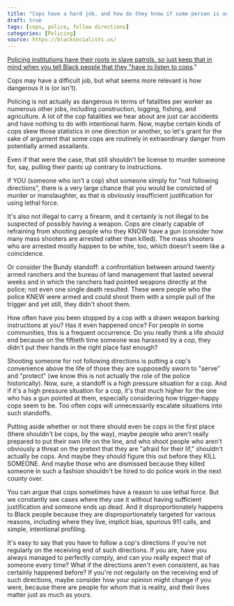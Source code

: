 ```yaml
---
title: "Cops have a hard job, and how do they know if some person is unarmed? If someone didn't follow directions, I'd probably shoot them too. You have to listen to cops."
draft: true
tags: [cops, police, follow directions]
categories: [Policing]
source: https://blacksocialists.us/
---
```


[Policing institutions have their roots in slave patrols, so just keep that in mind when you tell Black people that they "have to listen to cops](https://plsonline.eku.edu/insidelook/brief-history-slavery-and-origins-american-policing)."  
  
Cops may have a difficult job, but what seems more relevant is how dangerous it is (or isn't).  
  
Policing is not actually as dangerous in terms of fatalities per worker as numerous other jobs, including construction, logging, fishing, and agriculture. A lot of the cop fatalities we hear about are just car accidents and have nothing to do with intentional harm. Now, maybe certain kinds of cops skew those statistics in one direction or another, so let's grant for the sake of argument that some cops are routinely in extraordinary danger from potentially armed assailants.  
  
Even if that were the case, that still shouldn't be license to murder someone for, say, pulling their pants up contrary to instructions.  
  
If YOU (someone who isn't a cop) shot someone simply for "not following directions", there is a very large chance that you would be convicted of murder or manslaughter, as that is obviously insufficient justification for using lethal force.  
  
It's also not illegal to carry a firearm, and it certainly is not illegal to be suspected of possibly having a weapon. Cops are clearly capable of refraining from shooting people who they KNOW have a gun (consider how many mass shooters are arrested rather than killed). The mass shooters who are arrested mostly happen to be white, too, which doesn't seem like a coincidence.  
  
Or consider the Bundy standoff: a confrontation between around twenty armed ranchers and the bureau of land management that lasted several weeks and in which the ranchers had pointed weapons directly at the police; not even one single death resulted. These were people who the police KNEW were armed and could shoot them with a simple pull of the trigger and yet still, they didn't shoot them.  
  
How often have you been stopped by a cop with a drawn weapon barking instructions at you? Has it even happened once? For people in some communities, this is a frequent occurrence. Do you really think a life should end because on the fiftieth time someone was harassed by a cop, they didn't put their hands in the right place fast enough?  
  
Shooting someone for not following directions is putting a cop's convenience above the life of those they are supposedly sworn to "serve" and "protect" (we know this is not actually the role of the police historically). Now, sure, a standoff is a high pressure situation for a cop. And if it's a high pressure situation for a cop, it's that much higher for the one who has a gun pointed at them, especially considering how trigger-happy cops seem to be. Too often cops will unnecessarily escalate situations into such standoffs.  
  
Putting aside whether or not there should even be cops in the first place (there shouldn't be cops, by the way), maybe people who aren't really prepared to put their own life on the line, and who shoot people who aren't obviously a threat on the pretext that they are "afraid for their lif," shouldn't actually be cops. And maybe they should figure this out before they KILL SOMEONE. And maybe those who are dismissed because they killed someone in such a fashion shouldn't be hired to do police work in the next county over.  
  
You can argue that cops sometimes have a reason to use lethal force. But we constantly see cases where they use it without having sufficient justification and someone ends up dead. And it disproportionately happens to Black people because they are disproportionately targeted for various reasons, including where they live, implicit bias, spurious 911 calls, and simple, intentional profiling.  
  
It's easy to say that you have to follow a cop's directions if you're not regularly on the receiving end of such directions. If you are, have you always managed to perfectly comply, and can you really expect that of someone every time? What if the directions aren't even consistent, as has certainly happened before? If you're not regularly on the receiving end of such directions, maybe consider how your opinion might change if you were, because there are people for whom that is reality, and their lives matter just as much as yours.


